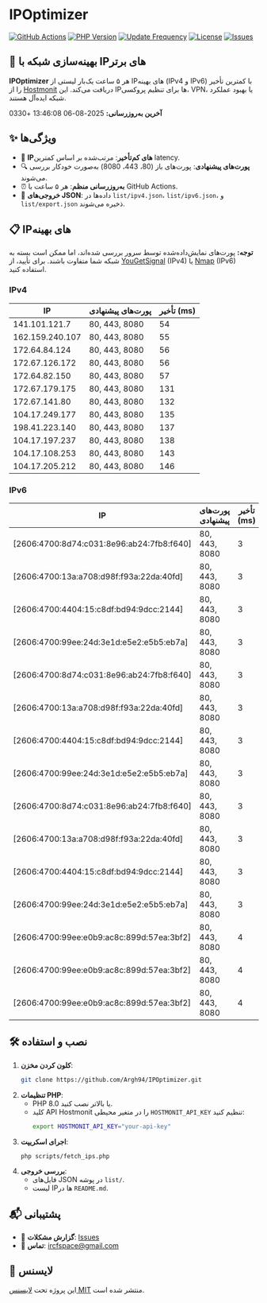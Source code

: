 # IPOptimizer

[![GitHub Actions](https://github.com/Argh94/IPOptimizer/workflows/IPOptimizer/badge.svg)](https://github.com/Argh94/IPOptimizer/actions)
[![PHP Version](https://img.shields.io/badge/PHP-8.0-blue)](https://www.php.net)
[![Update Frequency](https://img.shields.io/badge/Updates-Every%205%20Hours-green)](https://github.com/Argh94/IPOptimizer)
[![License](https://img.shields.io/badge/License-MIT-yellow)](https://opensource.org/licenses/MIT)
[![Issues](https://img.shields.io/github/issues/Argh94/IPOptimizer)](https://github.com/Argh94/IPOptimizer/issues)

## 🚀 بهینه‌سازی شبکه با IPهای برتر

**IPOptimizer** هر ۵ ساعت یک‌بار لیستی از IPهای بهینه (IPv4 و IPv6) با کمترین تأخیر را از [Hostmonit](https://hostmonit.com/) دریافت می‌کند. این IPها برای تنظیم پروکسی، VPN، یا بهبود عملکرد شبکه ایده‌آل هستند.

**آخرین به‌روزرسانی:** 2025-08-06 13:46:08 +0330

## ✨ ویژگی‌ها
- 📡 **IPهای کم‌تأخیر**: مرتب‌شده بر اساس کمترین latency.
- 🔍 **پورت‌های پیشنهادی**: پورت‌های باز (80، 443، 8080) به‌صورت خودکار بررسی می‌شوند.
- ⏰ **به‌روزرسانی منظم**: هر ۵ ساعت با GitHub Actions.
- 📄 **خروجی‌های JSON**: داده‌ها در `list/ipv4.json`، `list/ipv6.json`، و `list/export.json` ذخیره می‌شوند.

## 📋 IPهای بهینه

**توجه:** پورت‌های نمایش‌داده‌شده توسط سرور بررسی شده‌اند، اما ممکن است بسته به شبکه شما متفاوت باشند. برای تأیید، از [YouGetSignal](https://www.yougetsignal.com/tools/open-ports/) (IPv4) یا [Nmap](https://nmap.org/) (IPv6) استفاده کنید.

### IPv4
| IP | پورت‌های پیشنهادی | تأخیر (ms) |
|----|-------------------|------------|
| 141.101.121.7 | 80, 443, 8080 | 54 |
| 162.159.240.107 | 80, 443, 8080 | 55 |
| 172.64.84.124 | 80, 443, 8080 | 56 |
| 172.67.126.172 | 80, 443, 8080 | 56 |
| 172.64.82.150 | 80, 443, 8080 | 57 |
| 172.67.179.175 | 80, 443, 8080 | 131 |
| 172.67.141.80 | 80, 443, 8080 | 132 |
| 104.17.249.177 | 80, 443, 8080 | 135 |
| 198.41.223.140 | 80, 443, 8080 | 137 |
| 104.17.197.237 | 80, 443, 8080 | 138 |
| 104.17.108.253 | 80, 443, 8080 | 143 |
| 104.17.205.212 | 80, 443, 8080 | 146 |

### IPv6
| IP | پورت‌های پیشنهادی | تأخیر (ms) |
|----|-------------------|------------|
| [2606:4700:8d74:c031:8e96:ab24:7fb8:f640] | 80, 443, 8080 | 3 |
| [2606:4700:13a:a708:d98f:f93a:22da:40fd] | 80, 443, 8080 | 3 |
| [2606:4700:4404:15:c8df:bd94:9dcc:2144] | 80, 443, 8080 | 3 |
| [2606:4700:99ee:24d:3e1d:e5e2:e5b5:eb7a] | 80, 443, 8080 | 3 |
| [2606:4700:8d74:c031:8e96:ab24:7fb8:f640] | 80, 443, 8080 | 3 |
| [2606:4700:13a:a708:d98f:f93a:22da:40fd] | 80, 443, 8080 | 3 |
| [2606:4700:4404:15:c8df:bd94:9dcc:2144] | 80, 443, 8080 | 3 |
| [2606:4700:99ee:24d:3e1d:e5e2:e5b5:eb7a] | 80, 443, 8080 | 3 |
| [2606:4700:8d74:c031:8e96:ab24:7fb8:f640] | 80, 443, 8080 | 3 |
| [2606:4700:13a:a708:d98f:f93a:22da:40fd] | 80, 443, 8080 | 3 |
| [2606:4700:4404:15:c8df:bd94:9dcc:2144] | 80, 443, 8080 | 3 |
| [2606:4700:99ee:24d:3e1d:e5e2:e5b5:eb7a] | 80, 443, 8080 | 3 |
| [2606:4700:99ee:e0b9:ac8c:899d:57ea:3bf2] | 80, 443, 8080 | 4 |
| [2606:4700:99ee:e0b9:ac8c:899d:57ea:3bf2] | 80, 443, 8080 | 4 |
| [2606:4700:99ee:e0b9:ac8c:899d:57ea:3bf2] | 80, 443, 8080 | 4 |

## 🛠️ نصب و استفاده
1. **کلون کردن مخزن**:
   ```bash
   git clone https://github.com/Argh94/IPOptimizer.git
   ```
2. **تنظیمات PHP**:
   - PHP 8.0 یا بالاتر نصب کنید.
   - کلید API Hostmonit را در متغیر محیطی `HOSTMONIT_API_KEY` تنظیم کنید:
     ```bash
     export HOSTMONIT_API_KEY="your-api-key"
     ```
3. **اجرای اسکریپت**:
   ```bash
   php scripts/fetch_ips.php
   ```
4. **بررسی خروجی**:
   - فایل‌های JSON در پوشه `list/`.
   - لیست IPها در `README.md`.

## 📬 پشتیبانی
- 🐛 **گزارش مشکلات**: [Issues](https://github.com/Argh94/IPOptimizer/issues)
- 📧 **تماس**: [ircfspace@gmail.com](mailto:ircfspace@gmail.com)

## 📄 لایسنس
این پروژه تحت [لایسنس MIT](https://github.com/Argh94/HandWave/blob/main/LICENCE) منتشر شده است.
